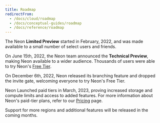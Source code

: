 ```yaml
---
title: Roadmap
redirectFrom:
  - /docs/cloud/roadmap
  - /docs/conceptual-guides/roadmap
  - /docs/reference/roadmap
---
```


The Neon **Limited Preview** started in February, 2022, and was made available to a small number of select users and friends.

On June 15th, 2022, the Neon team announced the **Technical Preview**, making Neon available to a wider audience. Thousands of users were able to try Neon's [Free Tier](/docs/reference/technical-preview-free-tier).

On December 6th, 2022, Neon released its branching feature and dropped the invite gate, welcoming everyone to try Neon's Free Tier.

Neon Launched paid tiers in March, 2023, proving increased storage and compute limits and access to added features. For more information about Neon's paid-tier plans, refer to our [Pricing](https://neon.tech/pricing) page.

Support for more regions and additional features will be released in the coming months.
